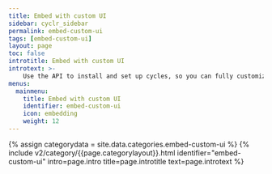 ```yaml
---
title: Embed with custom UI
sidebar: cyclr_sidebar
permalink: embed-custom-ui
tags: [embed-custom-ui]
layout: page
toc: false
introtitle: Embed with custom UI
introtext: >-
    Use the API to install and set up cycles, so you can fully customize the way you deploy your integrations directly to your users' accounts.
menus:
  mainmenu:
    title: Embed with custom UI
    identifier: embed-custom-ui
    icon: embedding
    weight: 12
---
```

{% assign categorydata = site.data.categories.embed-custom-ui %}
{% include v2/category/{{page.categorylayout}}.html identifier="embed-custom-ui" intro=page.intro title=page.introtitle text=page.introtext %}
